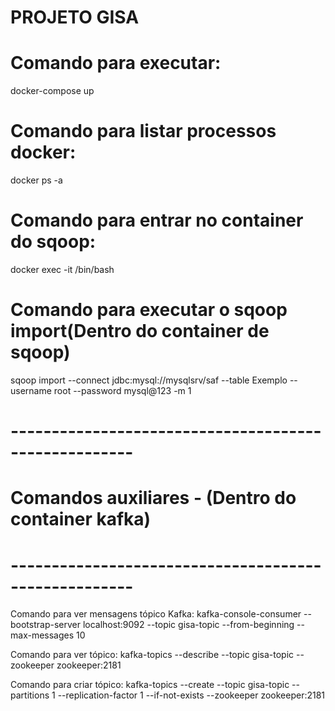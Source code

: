 # PROJETO GISA

# Comando para executar:
docker-compose up

# Comando para listar processos docker:
docker ps -a

# Comando para entrar no container do sqoop:
docker exec -it <PID> /bin/bash

# Comando para executar o sqoop import(Dentro do container de sqoop)
sqoop import --connect jdbc:mysql://mysqlsrv/saf --table Exemplo --username root --password mysql@123 -m 1

# -----------------------------------------------------
# Comandos auxiliares - (Dentro do container kafka)
# -----------------------------------------------------
Comando para ver mensagens tópico Kafka:
kafka-console-consumer --bootstrap-server localhost:9092 --topic gisa-topic --from-beginning --max-messages 10

Comando para ver tópico:
kafka-topics --describe --topic gisa-topic --zookeeper zookeeper:2181

Comando para criar tópico:
kafka-topics --create --topic gisa-topic --partitions 1 --replication-factor 1 --if-not-exists --zookeeper zookeeper:2181